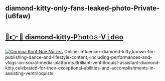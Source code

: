 ## diamond-kitty-only-fans​-leaked-photo​-Private-(u6faw)


# <h2><a href="https://mediaupload.pro?title=diamond-kitty&ref=git">🔗👉 🔴 diamond-kitty-P𝚑ot𝚘𝚜-V𝚒d𝚎o</a></h2>

[![Corinna Kopf Nue Nu𝚍e𝚜](https://i.imgur.com/0qMVB7G.gif)](https://mediaupload.pro?title=diamond-kitty&ref=git)
Online-influencer-diamond-kitty,known-for-publishing-dance-and-lifestyle-content,-including-performances-and-vlogs-on-social-media-platforms.Brilliant-ventriloquist-assistant-diamond-kitty,celebrated-for-their-exceptional-abilities-and-accomplishments-in-assisting-ventriloquists.  